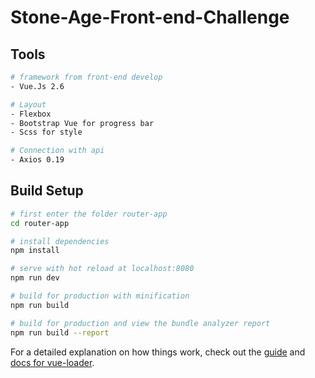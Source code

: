 # Stone-Age-Front-end-Challenge

## Tools

``` bash
# framework from front-end develop
- Vue.Js 2.6

# Layout
- Flexbox
- Bootstrap Vue for progress bar
- Scss for style

# Connection with api
- Axios 0.19

```
## Build Setup

``` bash
# first enter the folder router-app
cd router-app

# install dependencies
npm install

# serve with hot reload at localhost:8080
npm run dev

# build for production with minification
npm run build

# build for production and view the bundle analyzer report
npm run build --report

```
For a detailed explanation on how things work, check out the [guide](http://vuejs-templates.github.io/webpack/) and [docs for vue-loader](http://vuejs.github.io/vue-loader).
